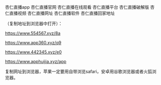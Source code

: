 杏仁直播app
杏仁直播官网
杏仁直播在线观看
杏仁直播平台
杏仁直播破解版
杏仁直播视频
杏仁直播网址
杏仁直播软件
杏仁直播回家地址


 （复制地址到浏览器中打开）：

https://www.554567.xyz/8a

https://www.app360.xyz/q9

https://www.442345.xyz/e0

https://www.apphuijia.xyz/app

复制网址到浏览器，苹果一定要用自带浏览safari，安卓用谷歌浏览器或者火狐浏览器。
